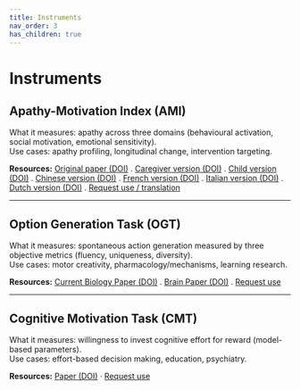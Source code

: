 ```yaml
---
title: Instruments
nav_order: 3
has_children: true
---
```


# Instruments

## Apathy-Motivation Index (AMI)
What it measures: apathy across three domains (behavioural activation, social motivation, emotional sensitivity).   
Use cases: apathy profiling, longitudinal change, intervention targeting.

**Resources:** 
[Original paper (DOI)](https://doi.org/10.1371/journal.pone.0169938) .
[Caregiver version (DOI)](https://doi.org/10.1111/jnp.12262) .
[Child version (DOI)](https://doi.org/10.3758/s13428-023-02184-4) .
[Chinese version (DOI)](https://doi.org/10.3758/s13428-025-02686-3) .
[French version (DOI)](https://doi.org/10.3389/fpsyg.2023.1252965) .
[Italian version (DOI)](https://doi.org/10.1007/s10072-023-06774-0) .
[Dutch version (DOI)](https://doi.org/10.3390/jcm10112447) .
[Request use / translation](mailto:ang_yuen_siang@a-star.edu.sg?subject=AMI%20request)

---

## Option Generation Task (OGT)
What it measures: spontaneous action generation measured by three objective metrics (fluency, uniqueness, diversity).  
Use cases: motor creativity, pharmacology/mechanisms, learning research.

**Resources:** 
[Current Biology Paper (DOI)](https://doi.org/10.1016/j.cub.2018.03.069) .
[Brain Paper (DOI)](https://doi.org/10.1093/brain/awab429) .
[Request use](mailto:ang_yuen_siang@a-star.edu.sg?subject=OGT%20request)

---

## Cognitive Motivation Task (CMT)
What it measures: willingness to invest cognitive effort for reward (model-based parameters).  
Use cases: effort-based decision making, education, psychiatry.

**Resources:** 
[Paper (DOI)](https://doi.org/your-doi-here) · 
[Request use](mailto:ang_yuen_siang@a-star.edu.sg?subject=CMT%20request)
